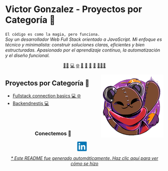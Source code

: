 # Victor Gonzalez - Proyectos por Categoría 🧭


`El código es como la magia, pero funciona.`<br><em>Soy un desarrollador Web Full Stack orientado a JavaScript. Mi enfoque es técnico y minimalista: construir soluciones claras, eficientes y bien estructuradas. Apasionado por el aprendizaje continuo, la automatización y el diseño funcional.</em>


<p align="center">
<a href="https://github.com/gonzalezvictorjuan/gonzalezvictorjuan/blob/master/frontend.md">🧙‍♂️</a>
<a href="https://github.com/gonzalezvictorjuan/gonzalezvictorjuan/blob/master/backend.md">💻</a>
<a href="https://github.com/gonzalezvictorjuan/gonzalezvictorjuan/blob/master/fullstack.md">🌐</a>
<a href="https://github.com/gonzalezvictorjuan/gonzalezvictorjuan/blob/master/web3.md">🔗</a>
<a href="https://github.com/gonzalezvictorjuan/gonzalezvictorjuan/blob/master/devops.md">🐧</a>
<a href="https://github.com/gonzalezvictorjuan/gonzalezvictorjuan/blob/master/oss.md">📖</a>
<a href="https://github.com/gonzalezvictorjuan/gonzalezvictorjuan/blob/master/test.md">🧪</a>
<a href="https://github.com/gonzalezvictorjuan/gonzalezvictorjuan/blob/master/edu.md">🧑🏼‍🏫</a>
</p>


<a href="">
<img align="right" height="auto" width="200" src="https://github.com/gonzalezvictorjuan/gonzalezvictorjuan/raw/main/img/pequesoft.png"/>
</a>


## Proyectos por Categoría 📂
- [Fullstack connection basics  💻 🌐](https://github.com/gonzalezvictorjuan/fullstack-connection-basics) 
- [Backendnestjs  💻](https://github.com/gonzalezvictorjuan/BackendNestJS) 



<br>

<br>

<div align="center">
<h3 align="center">Conectemos 🔗</h3>
</div>
<p align="center">
<a href="https://www.linkedin.com/in/victor-juan-gonzalez-ab887a15b/" target="blank">
<img align="center" width="30px" alt="LinkedIn de Victor" src="https://github.com/gonzalezvictorjuan/gonzalezvictorjuan/blob/main/img/linkedin-icon.svg?raw=true"/></a> &nbsp; &nbsp;

</p>


<div align="center"><em><a href="https://github.com/gonzalezvictorjuan/gonzalezvictorjuan/tree/main/ReadmeGenerator">* Este README fue generado automáticamente. Haz clic aquí para ver cómo se hizo</a></em></div>

